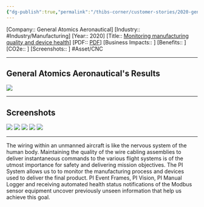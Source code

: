 ```yaml
---
{"dg-publish":true,"permalink":"/thibs-corner/customer-stories/2020-general-atomics-aeronautical-monitoring-manufacturing-quality-and-device-health/"}
---
```


[Company:: General Atomics Aeronautical]
[Industry:: #Industry/Manufacturing]
[Year:: 2020]
[Title:: [Monitoring manufacturing quality and device health](https://resources.osisoft.com/presentations/monitoring-manufacturing-quality-and-device-health/)]
[PDF:: [PDF](https://cdn.osisoft.com/osi/presentations/2020-uc-san-francisco-online/UC20NA-D2MT08-General-Atomics-Manson-Monitoring-Manufacturing-Quality-and-Device-Health.pdf)]
[Business Impacts:: ]
[Benefits:: ]
[CO2e:: ]
[Screenshots:: ] 
#Asset/CNC

---
## General Atomics Aeronautical's Results
![](https://i.imgur.com/VUk9MdH.png)

---
## Screenshots
![](https://i.imgur.com/p8G7tGI.png)
![](https://i.imgur.com/wHXgN8h.png)
![](https://i.imgur.com/H6xZHCn.png)
![](https://i.imgur.com/XOnSGGF.png)
![](https://i.imgur.com/Kp2QhQj.png)

---
The wiring within an unmanned aircraft is like the nervous system of the human body. Maintaining the quality of the wire cabling assemblies to deliver instantaneous commands to the various flight systems is of the utmost importance for safety and delivering mission objectives. The PI System allows us to to monitor the manufacturing process and devices used to deliver the final product. PI Event Frames, PI Vision, PI Manual Logger and receiving automated health status notifications of the Modbus sensor equipment uncover previously unseen information that help us achieve this goal.